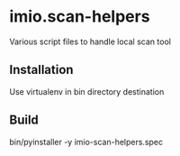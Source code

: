 # imio.scan-helpers
Various script files to handle local scan tool

## Installation
Use virtualenv in bin directory destination

## Build
bin/pyinstaller -y imio-scan-helpers.spec
